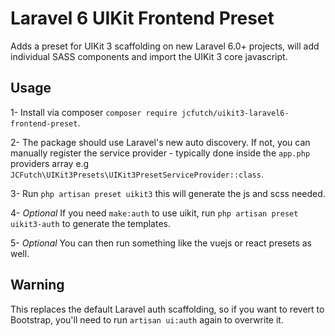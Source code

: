# Laravel 6 UIKit Frontend Preset

Adds a preset for UIKit 3 scaffolding on new Laravel 6.0+ projects, will add individual SASS components and import the UIKit 3 core javascript.


## Usage

1- Install via composer `composer require jcfutch/uikit3-laravel6-frontend-preset`.

2- The package should use Laravel's new auto discovery. If not,  you can manually register the service provider - typically done inside the `app.php` providers array e.g `JCFutch\UIKit3Presets\UIKit3PresetServiceProvider::class`.

3- Run `php artisan preset uikit3` this will generate the js and scss needed.

4- *Optional* If you need `make:auth` to use uikit, run `php artisan preset uikit3-auth` to generate the templates.

5- *Optional* You can then run something like the vuejs or react presets as well.

## Warning

This replaces the default Laravel auth scaffolding, so if you want to revert to Bootstrap, you'll need to run `artisan ui:auth` again to overwrite it.
